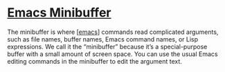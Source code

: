# [Emacs Minibuffer](https://www.gnu.org/software/emacs/manual/html_node/emacs/Minibuffer.html)

The minibuffer is where [[emacs]] commands read complicated arguments, such as
file names, buffer names, Emacs command names, or Lisp expressions. We call it
the “minibuffer” because it’s a special-purpose buffer with a small amount of
screen space. You can use the usual Emacs editing commands in the minibuffer to
edit the argument text.

[//begin]: # "Autogenerated link references for markdown compatibility"
[emacs]: ../emacs.md "Emacs ?"
[//end]: # "Autogenerated link references"
